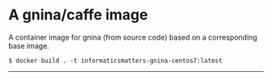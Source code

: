 # A gnina/caffe image
A container image for gnina (from source code) based on a
corresponding base image.

    $ docker build . -t informaticsmatters-gnina-centos7:latest
    
---
